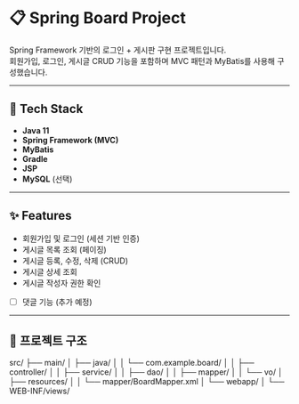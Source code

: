 # 📋 Spring Board Project

Spring Framework 기반의 로그인 + 게시판 구현 프로젝트입니다.  
회원가입, 로그인, 게시글 CRUD 기능을 포함하며 MVC 패턴과 MyBatis를 사용해 구성했습니다.

---

## 🧱 Tech Stack

- **Java 11**
- **Spring Framework (MVC)**
- **MyBatis**
- **Gradle**
- **JSP** 
- **MySQL** (선택)

---

## ✨ Features

- 회원가입 및 로그인 (세션 기반 인증)
- 게시글 목록 조회 (페이징)
- 게시글 등록, 수정, 삭제 (CRUD)
- 게시글 상세 조회
- 게시글 작성자 권한 확인
- [ ] 댓글 기능 (추가 예정)

---

## 📁 프로젝트 구조
src/
├── main/
│ ├── java/
│ │ └── com.example.board/
│ │ ├── controller/
│ │ ├── service/
│ │ ├── dao/
│ │ ├── mapper/
│ │ └── vo/
│ ├── resources/
│ │ └── mapper/BoardMapper.xml
│ └── webapp/
│ └── WEB-INF/views/
